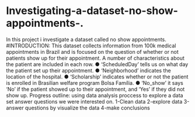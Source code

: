 # Investigating-a-dataset-no-show-appointments-.
In this project i investigate a dataset called no show appointments.
#INTRODUCTION:
This dataset collects information from 100k medical appointments in Brazil and is focused on the question of whether or not patients show up for their appointment. A number of characteristics about the patient are included in each row.
● ‘ScheduledDay’ tells us on what day the patient set up their appointment.
● ‘Neighborhood’ indicates the location of the hospital.
● ‘Scholarship’ indicates whether or not the patient is enrolled in Brasilian welfare program Bolsa Família.
● ‘No_show’ it says ‘No’ if the patient showed up to their appointment, and ‘Yes’ if they did not show up.
Progress outline:
using data analysis proccess to explore a data set answer questions we were interested on.
1-Clean data
2-explore data
3-answer questions by visualize the data
4-make conclusions
